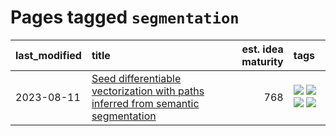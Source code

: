 # Pages tagged `segmentation`

|last_modified|title|est. idea maturity|tags
|:---|:---|---:|:---|
|2023-08-11|[Seed differentiable vectorization with paths inferred from semantic segmentation](../vectorize_anything.md)|768|[![](https://img.shields.io/badge/tag-experimental-b25b5)](../tags/experimental.md) [![](https://img.shields.io/badge/tag-segmentation-ca4f5a)](../tags/segmentation.md) [![](https://img.shields.io/badge/tag-svg-274569)](../tags/svg.md) [![](https://img.shields.io/badge/tag-tooling-b4243e)](../tags/tooling.md)|